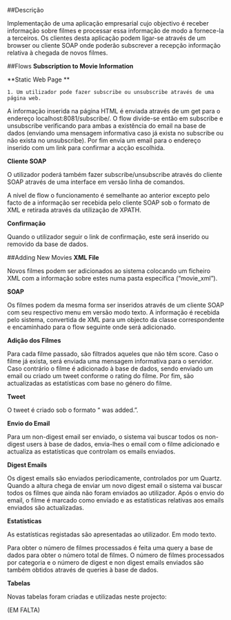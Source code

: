 ##Descrição

Implementação de uma aplicação empresarial cujo objectivo é receber informação sobre filmes e processar essa informação de modo a fornece-la a terceiros. Os clientes desta aplicação podem ligar-se através de um browser ou cliente SOAP onde poderão subscrever a recepção informação relativa à chegada de novos filmes.

##Flows
**Subscription to Movie Information**

**Static Web Page **

	1. Um utilizador pode fazer subscribe ou unsubscribe através de uma página web.

A informação inserida na página HTML é enviada através de um get para o endereço localhost:8081/subscribe/. O flow divide-se então em subscribe e unsubscribe verificando para ambas a existência do email na base de dados (enviando uma mensagem informativa caso já exista no subscribe ou não exista no unsubscribe). Por fim envia um email para o endereço inserido com um link para confirmar a acção escolhida.

**Cliente SOAP**

O utilizador poderá também fazer subscribe/unsubscribe através do cliente SOAP através de uma interface em versão linha de comandos.

A nível de flow o funcionamento é semelhante ao anterior excepto pelo facto de a informação ser recebida pelo cliente SOAP sob o formato de XML e retirada através da utilização de XPATH.

**Confirmação**

Quando o utilizador seguir o link de confirmação, este será inserido ou removido da base de dados.

##Adding New Movies
**XML File**

Novos filmes podem ser adicionados ao sistema colocando um ficheiro XML com a informação sobre estes numa pasta específica (“movie_xml”).

**SOAP**

Os filmes podem da mesma forma ser inseridos através de um cliente SOAP com seu respectivo menu em versão modo texto.
A informação é recebida pelo sistema, convertida de XML para um objecto da classe correspondente e encaminhado para o flow seguinte onde será adicionado.

**Adição dos Filmes**

Para cada filme passado, são filtrados aqueles que não têm score. Caso o filme já exista, será enviada uma mensagem informativa para o servidor. Caso contrário o filme é adicionado à base de dados, sendo enviado um email ou criado um tweet conforme o rating do filme. Por fim, são actualizadas as estatísticas com base no género do filme.

**Tweet**

O tweet é criado sob o formato “<Nome do filme> was added.”.

**Envio do Email**

Para um non-digest email ser enviado, o sistema vai buscar todos os non-digest users à base de dados, envia-lhes o email com o filme adicionado e actualiza as estatísticas que controlam os emails enviados.

**Digest Emails**

Os digest emails são enviados periodicamente, controlados por um Quartz. Quando a altura chega de enviar um novo digest email o sistema vai buscar todos os filmes que ainda não foram enviados ao utilizador. Após o envio do email, o filme é marcado como enviado e as estatísticas relativas aos emails enviados são actualizadas.

**Estatísticas**

As estatísticas registadas são apresentadas ao utilizador. Em modo texto. 

Para obter o número de filmes processados é feita uma query a base de dados para obter o número total de filmes. O número de filmes processados por categoria e o número de digest e non digest emails enviados são também obtidos através de queries à base de dados.


**Tabelas**

Novas tabelas foram criadas e utilizadas neste projecto:


(EM FALTA)



